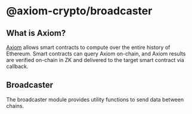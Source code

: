 # @axiom-crypto/broadcaster

## What is Axiom?

[Axiom](https://www.axiom.xyz/) allows smart contracts to compute over the entire history of Ethereum. Smart contracts can query Axiom on-chain, and Axiom results are verified on-chain in ZK and delivered to the target smart contract via callback.

## Broadcaster

The broadcaster module provides utility functions to send data between chains.
